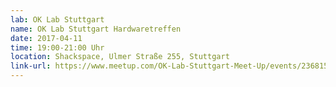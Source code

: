 ```yaml
---
lab: OK Lab Stuttgart
name: OK Lab Stuttgart Hardwaretreffen
date: 2017-04-11
time: 19:00-21:00 Uhr
location: Shackspace, Ulmer Straße 255, Stuttgart
link-url: https://www.meetup.com/OK-Lab-Stuttgart-Meet-Up/events/236815262/
---
```

